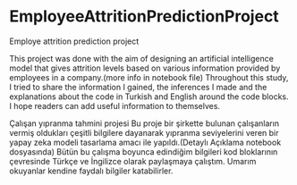 # EmployeeAttritionPredictionProject
Employe attrition prediction project 

This project was done with the aim of designing an artificial intelligence model that gives attrition levels based on various information provided by employees in a company.(more info in notebook file)
Throughout this study, I tried to share the information I gained, the inferences I made and the explanations about the code in Turkish and English around the code blocks. I hope readers can add useful information to themselves.

Çalışan yıpranma tahmini projesi
Bu proje bir şirkette bulunan çalışanların vermiş oldukları çeşitli bilgilere dayanarak yıpranma seviyelerini veren bir yapay zeka modeli tasarlama amacı ile yapıldı.(Detaylı Açıklama notebook dosyasında)
Bütün bu çalışma boyunca edindiğim bilgileri kod bloklarının çevresinde Türkçe ve İngilizce olarak paylaşmaya çalıştım. Umarım okuyanlar kendine faydalı bilgiler katabilirler.
